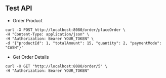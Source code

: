 ## Test API

- Order Product
```shell
curl -X POST http://localhost:8080/order/placeOrder \
-H "Content-Type: application/json" \
-H "Authorization: Bearer YOUR_TOKEN" \
-d '{"productId": 1, "totalAmount": 15, "quantity": 2, "paymentMode": "CASH"}'  
```

- Get Order Details
```shell
curl -X GET "http://localhost:8080/order/5" \
-H "Authorization: Bearer YOUR_TOKEN"
```
